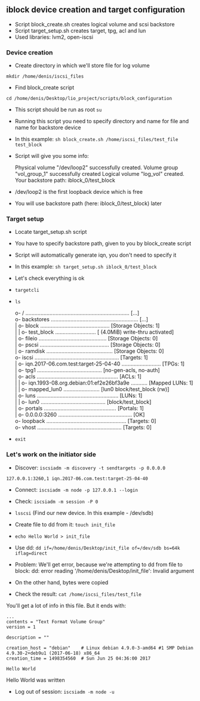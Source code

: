 ## iblock device creation and target configuration

* Script block_create.sh creates logical volume and scsi backstore
* Script target_setup.sh creates target, tpg, acl and lun
* Used libraries: lvm2, open-iscsi

### Device creation

* Create directory in which we'll store file for log volume

`mkdir /home/denis/iscsi_files`

* Find block_create script

`cd /home/denis/Desktop/lio_project/scripts/block_configuration`

* This script should be run as root `su`

* Running this script you need to specify directory and name for file and name for backstore device

* In this example:  `sh block_create.sh /home/iscsi_files/test_file test_block`

* Script will give you some info:

	Physical volume "/dev/loop2" successfully created.
	Volume group "vol_group_1" successfully created
	Logical volume "log_vol" created.
	Your backstore path: iblock_0/test_block

* /dev/loop2 is the first loopback device which is free
* You will use backstore path (here: iblock_0/test_block) later

### Target setup

* Locate target_setup.sh script

* You have to specify backstore path, given to you by block_create script

* Script will automatically generate iqn, you don't need to specify it

* In this example: `sh target_setup.sh iblock_0/test_block`

* Let's check everything is ok
* `targetcli`
* `ls`

	o- / ..................................................................... [...]  
	o- backstores .......................................................... [...]  
	| o- block .............................................. [Storage Objects: 1]  
	| | o- test_block ........................... [ (4.0MiB) write-thru activated]  
	| o- fileio ............................................. [Storage Objects: 0]  
	| o- pscsi .............................................. [Storage Objects: 0]  
	| o- ramdisk ............................................ [Storage Objects: 0]  
	o- iscsi ........................................................ [Targets: 1]  
	| o- iqn.2017-06.com.test:target-25-04-40 .......................... [TPGs: 1]  
	|   o- tpg1 ........................................... [no-gen-acls, no-auth]  
	|     o- acls ...................................................... [ACLs: 1]  
	|     | o- iqn.1993-08.org.debian:01:ef2e26bf3a9e ........... [Mapped LUNs: 1]  
	|     |   o- mapped_lun0 ........................ [lun0 block/test_block (rw)]  
	|     o- luns ...................................................... [LUNs: 1]  
	|     | o- lun0 ........................................... [block/test_block]  
	|     o- portals ................................................ [Portals: 1]  
	|       o- 0.0.0.0:3260 ................................................. [OK]  
	o- loopback ..................................................... [Targets: 0]  
	o- vhost ........................................................ [Targets: 0]  

* `exit`


### Let's work on the initiator side

* Discover: `iscsiadm -m discovery -t sendtargets -p 0.0.0.0`

`127.0.0.1:3260,1 iqn.2017-06.com.test:target-25-04-40`

* Connect: `iscsiadm -m node -p 127.0.0.1 --login`

* Check: `iscsiadm -m session -P 0`

* `lsscsi` (Find our new device. In this example - /dev/sdb)

* Create file to dd from it: `touch init_file`
* `echo Hello World > init_file`

* Use dd: `dd if=/home/denis/Desktop/init_file of=/dev/sdb bs=64k iflag=direct`

* Problem: We'll get error, because we're attempting to dd from file to block:
dd: error reading '/home/denis/Desktop/init_file': Invalid argument

* On the other hand, bytes were copied
* Check the result: `cat /home/iscsi_files/test_file`

You'll get a lot of info in this file. But it ends with:

	...
	contents = "Text Format Volume Group"
	version = 1

	description = ""

	creation_host = "debian"	# Linux debian 4.9.0-3-amd64 #1 SMP Debian 4.9.30-2+deb9u1 (2017-06-18) x86_64
	creation_time = 1498354560	# Sun Jun 25 04:36:00 2017

	Hello World

Hello World was written

* Log out of session: `iscsiadm -m node -u`
